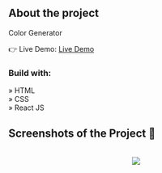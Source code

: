 <h2>About the project</h2>

<p>Color Generator</p>

👉 Live Demo: <a href='https://zakharlobai-color-generator.vercel.app/'>Live Demo</a>

<h3>Build with:</h3>

» HTML<br>
» CSS<br>
» React JS

<h2>Screenshots of the Project 📸</h2>
<br>

<div align='center'>
<img src='https://github.com/zakhar-lobai/color-generator/assets/29870526/eac76a13-dd28-4941-9bc5-5fd16fe2fac0'/>

</div>